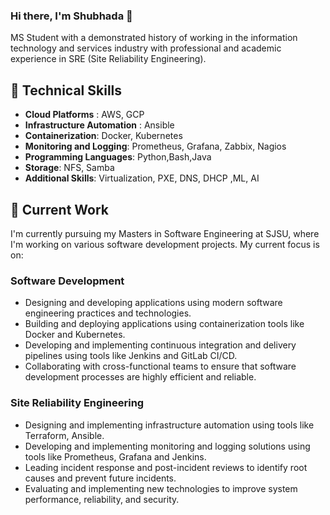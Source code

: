 

<!--
**shubhadapaithankar/Shubhadapaithankar** is a ✨ _special_ ✨ repository because its `README.md` (this file) appears on your GitHub profile.

Here are some ideas to get you started:

- 🔭 I’m currently working on ...
- 🌱 I’m currently learning ...
- 👯 I’m looking to collaborate on ...
- 🤔 I’m looking for help with ...
- 💬 Ask me about ...
- 📫 How to reach me: ...
- 😄 Pronouns: ...
- ⚡ Fun fact: ...
-->

### Hi there, I'm Shubhada 👋

MS Student with a demonstrated history of working in the information technology and services industry with professional and academic experience in SRE (Site Reliability Engineering). 

## 🌱 Technical Skills

* **Cloud Platforms** : AWS, GCP
* **Infrastructure Automation** : Ansible 
* **Containerization**: Docker, Kubernetes
* **Monitoring and Logging**: Prometheus, Grafana, Zabbix, Nagios 
* **Programming Languages**: Python,Bash,Java
* **Storage**: NFS, Samba
* **Additional Skills**: Virtualization, PXE, DNS, DHCP ,ML, AI

## 🔭 Current Work
I'm currently pursuing my Masters in Software Engineering at SJSU, where I'm working on various software development projects. My current focus is on:

### Software Development

* Designing and developing applications using modern software engineering practices and technologies.
* Building and deploying applications using containerization tools like Docker and Kubernetes.
* Developing and implementing continuous integration and delivery pipelines using tools like Jenkins and GitLab CI/CD.
* Collaborating with cross-functional teams to ensure that software development processes are highly efficient and reliable.

### Site Reliability Engineering
* Designing and implementing infrastructure automation using tools like Terraform, Ansible.
* Developing and implementing monitoring and logging solutions using tools like Prometheus, Grafana and Jenkins.
* Leading incident response and post-incident reviews to identify root causes and prevent future incidents.
* Evaluating and implementing new technologies to improve system performance, reliability, and security.
